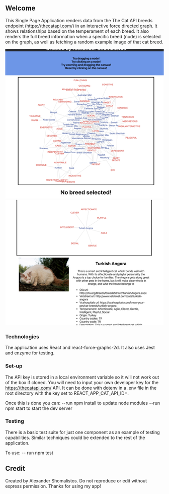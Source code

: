 ## Welcome

This Single Page Application renders data from the The Cat API breeds endpoint (https://thecatapi.com/) in an interactive force directed graph. It shows relationships based on the temperament of each breed. It also renders the full breed information when a specific breed (node) is selected on the graph, as well as fetching a random example image of that cat breed.

![](images/sc1.png)
![](images/sc2.png)

### Technologies

The application uses React and react-force-graphs-2d. It also uses Jest and enzyme for testing. 

### Set-up

The API key is stored in a local environment variable so it will not work out of the box if cloned. You will need to input your own developer key for the https://thecatapi.com/ API. It can be done with dotenv in a .env file in the root directory with the key set to REACT_APP_CAT_API_ID=<key>.

Once this is done you can:
--run npm install to update node modules
--run npm start to start the dev server

### Testing

There is a basic test suite for just one component as an example of testing capabilities. Similar techniques could be extended to the rest of the application.

To use:
-- run npm test

## Credit

Created by Alexander Shomalistos. Do not reproduce or edit without express permission. Thanks for using my app!